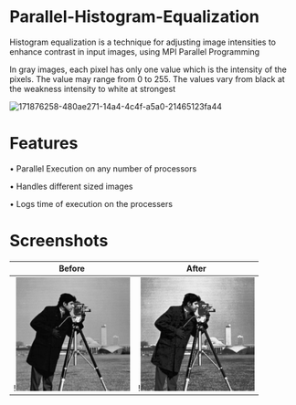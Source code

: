 # Parallel-Histogram-Equalization

Histogram equalization is a technique for adjusting image intensities to enhance contrast in input images, using MPI Parallel Programming

In gray images, each pixel has only one value which is the intensity of the pixels. The value may range from 0 to 255. The values vary from black at the weakness intensity to white at strongest

![171876258-480ae271-14a4-4c4f-a5a0-21465123fa44](https://github.com/omarkhaled646/Parallel-Histogram-Equalization/assets/63152184/570a71ca-eaf7-42e0-8510-11bce59e2a1c)

# Features
• Parallel Execution on any number of processors

• Handles different sized images

• Logs time of execution on the processers

# Screenshots

| Before | After |
| ------------ | ------------- |
| !<img src= "Data/Input/N.png" height=200 width=200> | !<img src= "Data/OutPut/outputRes0.png" height=200 width=200> |


